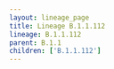 ```yaml
---
layout: lineage_page
title: Lineage B.1.1.112
lineage: B.1.1.112
parent: B.1.1
children: ['B.1.1.112']
---
```

